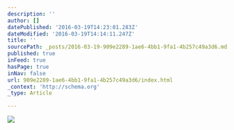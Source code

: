 ```yaml
---
description: ''
author: []
datePublished: '2016-03-19T14:23:01.283Z'
dateModified: '2016-03-19T14:14:11.247Z'
title: ''
sourcePath: _posts/2016-03-19-909e2289-1ae6-4bb1-9fa1-4b257c49a3d6.md
published: true
inFeed: true
hasPage: true
inNav: false
url: 909e2289-1ae6-4bb1-9fa1-4b257c49a3d6/index.html
_context: 'http://schema.org'
_type: Article

---
```

![](https://the-grid-user-content.s3-us-west-2.amazonaws.com/8e1611c5-3b93-4f61-a620-d171a4cd9990.png)